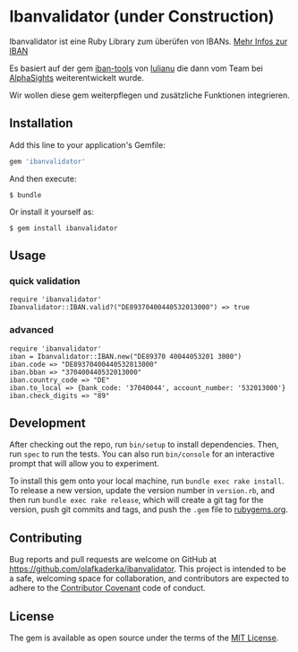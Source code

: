 # Ibanvalidator (under Construction)

Ibanvalidator ist eine Ruby Library zum überüfen von IBANs. [Mehr Infos zur IBAN](https://de.wikipedia.org/wiki/IBAN)

Es basiert auf der gem [iban-tools](http://github.com/iulianu/iban-tools) von [Iulianu](http://github.com/iulianu) die dann vom Team
bei [AlphaSights](https://engineering.alphasights.com) weiterentwickelt wurde.

Wir wollen diese gem weiterpflegen und zusätzliche Funktionen integrieren.


## Installation

Add this line to your application's Gemfile:

```ruby
gem 'ibanvalidator'
```

And then execute:

    $ bundle

Or install it yourself as:

    $ gem install ibanvalidator

## Usage

### quick validation
	require 'ibanvalidator'
	Ibanvalidator::IBAN.valid?("DE89370400440532013000") => true

### advanced
	require 'ibanvalidator'
	iban = Ibanvalidator::IBAN.new("DE89370 40044053201 3000")
	iban.code => "DE89370400440532013000"
	iban.bban => "370400440532013000"
	iban.country_code => "DE"
	iban.to_local => {bank_code: '37040044', account_number: '532013000'}
	iban.check_digits => "89"


## Development

After checking out the repo, run `bin/setup` to install dependencies. Then, run `spec` to run the tests. You can also run `bin/console` for an interactive prompt that will allow you to experiment.

To install this gem onto your local machine, run `bundle exec rake install`. To release a new version, update the version number in `version.rb`, and then run `bundle exec rake release`, which will create a git tag for the version, push git commits and tags, and push the `.gem` file to [rubygems.org](https://rubygems.org).

## Contributing

Bug reports and pull requests are welcome on GitHub at https://github.com/olafkaderka/ibanvalidator. This project is intended to be a safe, welcoming space for collaboration, and contributors are expected to adhere to the [Contributor Covenant](http://contributor-covenant.org) code of conduct.

## License

The gem is available as open source under the terms of the [MIT License](http://opensource.org/licenses/MIT).


